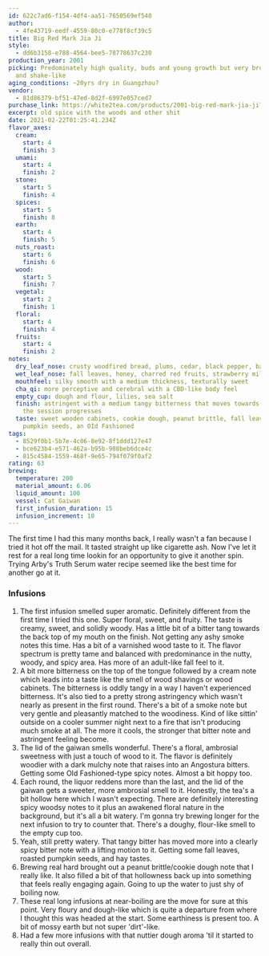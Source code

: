 ```yaml
---
id: 622c7ad6-f154-4df4-aa51-7650569ef540
author:
  - 4fe43719-eedf-4559-80c0-e778f8cf39c5
title: Big Red Mark Jia Ji
style:
  - dd6b3158-e788-4564-bee5-78778637c230
production_year: 2001
picking: Predominately high quality, buds and young growth but very broken up
  and shake-like
aging_conditions: ~20yrs dry in Guangzhou?
vendor:
  - 81d86379-bf51-47ed-8d2f-6997e057ced7
purchase_link: https://white2tea.com/products/2001-big-red-mark-jia-ji?_pos=1&_sid=7a5d9192d&_ss=r
excerpt: old spice with the woods and other shit
date: 2021-02-22T01:25:41.234Z
flavor_axes:
  cream:
    start: 4
    finish: 3
  umami:
    start: 4
    finish: 2
  stone:
    start: 5
    finish: 4
  spices:
    start: 5
    finish: 8
  earth:
    start: 4
    finish: 5
  nuts_roast:
    start: 6
    finish: 6
  wood:
    start: 5
    finish: 7
  vegetal:
    start: 2
    finish: 1
  floral:
    start: 4
    finish: 4
  fruits:
    start: 4
    finish: 2
notes:
  dry_leaf_nose: crusty woodfired bread, plums, cedar, black pepper, banana
  wet_leaf_nose: fall leaves, honey, charred red fruits, strawberry milkshake, sweet flowers
  mouthfeel: silky smooth with a medium thickness, texturally sweet
  cha_qi: more perceptive and cerebral with a CBD-like body feel
  empty_cup: dough and flour, lilies, sea salt
  finish: astringent with a medium tangy bitterness that moves towards spicy as
    the session progresses
  taste: sweet wooden cabinets, cookie dough, peanut brittle, fall leaves, roasted
    pumpkin seeds, an OId Fashioned
tags:
  - 8529f0b1-5b7e-4c06-8e92-8f1ddd127e47
  - bce623b4-e571-462a-b95b-988beb6dce4c
  - 815c4584-1559-468f-9e65-794f079f0af2
rating: 63
brewing:
  temperature: 200
  material_amount: 6.06
  liquid_amount: 100
  vessel: Cat Gaiwan
  first_infusion_duration: 15
  infusion_increment: 10
---
```

The first time I had this many months back, I really wasn't a fan because I tried it hot off the mail. It tasted straight up like cigarette ash. Now I've let it rest for a real long time lookin for an opportunity to give it another spin. Trying Arby's Truth Serum water recipe seemed like the best time for another go at it. 

### Infusions

1. The first infusion smelled super aromatic. Definitely different from the first time I tried this one. Super floral, sweet, and fruity. The taste is creamy, sweet, and solidly woody. Has a little bit of a bitter tang towards the back top of my mouth on the finish. Not getting any ashy smoke notes this time. Has a bit of a varnished wood taste to it. The flavor spectrum is pretty tame and balanced with predominance in the nutty, woody, and spicy area. Has more of an adult-like fall feel to it.
2. A bit more bitterness on the top of the tongue followed by a cream note which leads into a taste like the smell of wood shavings or wood cabinets. The bitterness is oddly tangy in a way I haven't experienced bitterness. It's also tied to a pretty strong astringency which wasn't nearly as present in the first round. There's a bit of a smoke note but very gentle and pleasantly matched to the woodiness. Kind of like sittin' outside on a cooler summer night next to a fire that isn't producing much smoke at all. The more it cools, the stronger that bitter note and astringent feeling become.
3. The lid of the gaiwan smells wonderful. There's a floral, ambrosial sweetness with just a touch of wood to it. The flavor is definitely woodier with a dark mulchy note that raises into an Angostura bitters. Getting some OId Fashioned-type spicy notes. Almost a bit hoppy too.
4. Each round, the liquor reddens more than the last, and the lid of the gaiwan gets a sweeter, more ambrosial smell to it. Honestly, the tea's a bit hollow here which I wasn't expecting. There are definitely interesting spicy woodsy notes to it plus an awakened floral nature in the background, but it's all a bit watery. I'm gonna try brewing longer for the next infusion to try to counter that. There's a doughy, flour-like smell to the empty cup too.
5. Yeah, still pretty watery. That tangy bitter has moved more into a clearly spicy bitter note with a lifting motion to it. Getting some fall leaves, roasted pumpkin seeds, and hay tastes. 
6. Brewing real hard brought out a peanut brittle/cookie dough note that I really like. It also filled a bit of that hollowness back up into something that feels really engaging again. Going to up the water to just shy of boiling now.
7. These real long infusions at near-boiling are the move for sure at this point. Very floury and dough-like which is quite a departure from where I thought this was headed at the start. Some earthiness is present too. A bit of mossy earth but not super 'dirt'-like.
8. Had a few more infusions with that nuttier dough aroma 'til it started to really thin out overall.